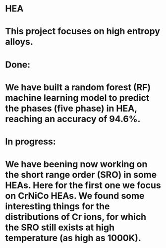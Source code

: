 # HEA
# This project focuses on high entropy alloys.
# Done: 
# We have built a random forest (RF) machine learning model to predict the phases (five phase) in HEA, reaching an accuracy of 94.6%. 
# In progress:
# We have beening now working on the short range order (SRO) in some HEAs. Here for the first one we focus on CrNiCo HEAs. We found some interesting things for the distributions of Cr ions, for which the SRO still exists at high temperature (as high as 1000K).
